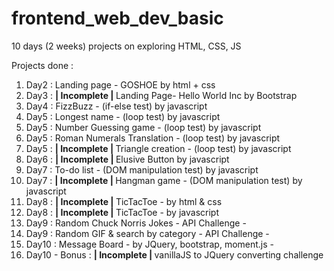 # frontend_web_dev_basic

10 days (2 weeks) projects on exploring HTML, CSS, JS

Projects done :

<ol>
    <li>Day2 : Landing page - GOSHOE by html + css</li>
    <li>Day3 : <strong>| Incomplete | </strong> Landing Page- Hello World Inc by Bootstrap</li>
    <li>Day4 : FizzBuzz - (if-else test) by javascript</li>
    <li>Day5 : Longest name - (loop test) by javascript</li>
    <li>Day5 : Number Guessing game - (loop test) by javascript</li>
    <li>Day5 : Roman Numerals Translation - (loop test) by javascript</li>
    <li>Day5 : <strong>| Incomplete | </strong> Triangle creation - (loop test) by javascript</li>
    <li>Day6 : <strong>| Incomplete | </strong> Elusive Button by javascript</li>
    <li>Day7 : To-do list - (DOM manipulation test) by javascript</li>
    <li>Day7 : <strong>| Incomplete | </strong> Hangman game - (DOM manipulation test) by javascript</li>
    <li>Day8 : <strong>| Incomplete | </strong> TicTacToe - by html & css</li>
    <li>Day8 : <strong>| Incomplete | </strong> TicTacToe - by javascript</li>
    <li>Day9 : Random Chuck Norris Jokes - API Challenge - </li>
    <li>Day9 : Random GIF & search by category - API Challenge - </li>
    <li>Day10 : Message Board - by JQuery, bootstrap, moment.js - </li>
    <li>Day10 - Bonus : <strong>| Incomplete | </strong> vanillaJS to JQuery converting challenge </li>
</ol>
